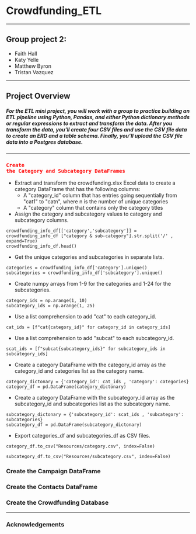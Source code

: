 # Crowdfunding_ETL
---
## Group project 2: 
- Faith Hall
- Katy Yelle
- Matthew Byron
- Tristan Vazquez
---
## Project Overview 
##### For the ETL mini project, you will work with a group to practice building an ETL pipeline using Python, Pandas, and either Python dictionary methods or regular expressions to extract and transform the data. After you transform the data, you'll create four CSV files and use the CSV file data to create an ERD and a table schema. Finally, you’ll upload the CSV file data into a Postgres database.
---
### <code style="color : red">Create the Category and Subcategory DataFrames</code>
- Extract and transform the crowdfunding.xlsx Excel data to create a category DataFrame that has the following columns:
  - A "category_id" column that has entries going sequentially from "cat1" to "catn", where n is the number of unique categories
  - A "category" column that contains only the category titles
- Assign the category and subcategory values to category and subcategory columns.
```
crowdfunding_info_df[['category','subcategory']] = crowdfunding_info_df ["category & sub-category"].str.split('/' , expand=True)
crowdfunding_info_df.head()
```
- Get the unique categories and subcategories in separate lists.
```
categories = crowdfunding_info_df['category'].unique()
subcategories = crowdfunding_info_df['subcategory'].unique()
```
- Create numpy arrays from 1-9 for the categories and 1-24 for the subcategories.
 ```
category_ids = np.arange(1, 10)
subcategory_ids = np.arange(1, 25)
```
- Use a list comprehension to add "cat" to each category_id.
```
cat_ids = [f"cat{category_id}" for category_id in category_ids]
```
- Use a list comprehension to add "subcat" to each subcategory_id.
```   
scat_ids = [f"subcat{subcategory_ids}" for subcategory_ids in subcategory_ids]
```
- Create a category DataFrame with the category_id array as the category_id and categories list as the category name.
```
category_dictonary = {'category_id': cat_ids , 'category': categories}
category_df = pd.DataFrame(category_dictonary)
```
- Create a category DataFrame with the subcategory_id array as the subcategory_id and subcategories list as the subcategory name. 
```
subcategory_dictonary = {'subcategory_id': scat_ids , 'subcategory': subcategories}
subcategory_df = pd.DataFrame(subcategory_dictonary)
```
- Export categories_df and subcategories_df as CSV files.
```
category_df.to_csv("Resources/category.csv", index=False)

subcategory_df.to_csv("Resources/subcategory.csv", index=False)
```
### Create the Campaign DataFrame

### Create the Contacts DataFrame

### Create the Crowdfunding Database

---
### Acknowledgements



